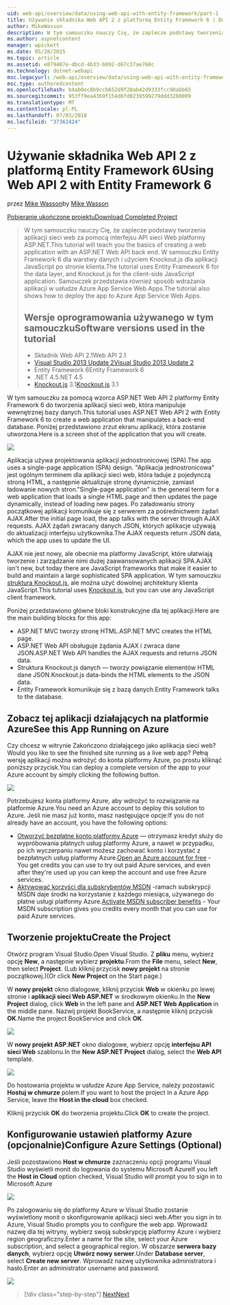 ```yaml
---
uid: web-api/overview/data/using-web-api-with-entity-framework/part-1
title: Używanie składnika Web API 2 z platformą Entity Framework 6 | Dokumentacja firmy Microsoft
author: MikeWasson
description: W tym samouczku nauczy Cię, że zaplecze podstawy tworzenia aplikacji sieci web za pomocą interfejsu API sieci Web platformy ASP.NET. W tym samouczku użyto programu Entity Framework 6 dla układ danych...
ms.author: aspnetcontent
manager: wpickett
ms.date: 05/28/2015
ms.topic: article
ms.assetid: e879487e-dbcd-4b33-b092-d67c37ae768c
ms.technology: dotnet-webapi
msc.legacyurl: /web-api/overview/data/using-web-api-with-entity-framework/part-1
msc.type: authoredcontent
ms.openlocfilehash: b4ab0ec8b9ccb652d9f28ab42d9333fcc90abb65
ms.sourcegitcommit: 953ff9ea4369f154d6fd0239599279ddd3280009
ms.translationtype: MT
ms.contentlocale: pl-PL
ms.lasthandoff: 07/03/2018
ms.locfileid: "37362424"
---
```

<a name="using-web-api-2-with-entity-framework-6"></a><span data-ttu-id="cdf13-104">Używanie składnika Web API 2 z platformą Entity Framework 6</span><span class="sxs-lookup"><span data-stu-id="cdf13-104">Using Web API 2 with Entity Framework 6</span></span>
====================
<span data-ttu-id="cdf13-105">przez [Mike Wasson](https://github.com/MikeWasson)</span><span class="sxs-lookup"><span data-stu-id="cdf13-105">by [Mike Wasson](https://github.com/MikeWasson)</span></span>

[<span data-ttu-id="cdf13-106">Pobieranie ukończone projektu</span><span class="sxs-lookup"><span data-stu-id="cdf13-106">Download Completed Project</span></span>](https://github.com/MikeWasson/BookService)

> <span data-ttu-id="cdf13-107">W tym samouczku nauczy Cię, że zaplecze podstawy tworzenia aplikacji sieci web za pomocą interfejsu API sieci Web platformy ASP.NET.</span><span class="sxs-lookup"><span data-stu-id="cdf13-107">This tutorial will teach you the basics of creating a web application with an ASP.NET Web API back end.</span></span> <span data-ttu-id="cdf13-108">W samouczku Entity Framework 6 dla warstwy danych i użyciem Knockout.js dla aplikacji JavaScript po stronie klienta.</span><span class="sxs-lookup"><span data-stu-id="cdf13-108">The tutorial uses Entity Framework 6 for the data layer, and Knockout.js for the client-side JavaScript application.</span></span> <span data-ttu-id="cdf13-109">Samouczek przedstawia również sposób wdrażania aplikacji w usłudze Azure App Service Web Apps.</span><span class="sxs-lookup"><span data-stu-id="cdf13-109">The tutorial also shows how to deploy the app to Azure App Service Web Apps.</span></span>
> 
> ## <a name="software-versions-used-in-the-tutorial"></a><span data-ttu-id="cdf13-110">Wersje oprogramowania używanego w tym samouczku</span><span class="sxs-lookup"><span data-stu-id="cdf13-110">Software versions used in the tutorial</span></span>
> 
> 
> - <span data-ttu-id="cdf13-111">Składnik Web API 2.1</span><span class="sxs-lookup"><span data-stu-id="cdf13-111">Web API 2.1</span></span>
> - [<span data-ttu-id="cdf13-112">Visual Studio 2013 Update 2</span><span class="sxs-lookup"><span data-stu-id="cdf13-112">Visual Studio 2013 Update 2</span></span>](https://www.visualstudio.com/downloads/download-visual-studio-vs)
> - <span data-ttu-id="cdf13-113">Entity Framework 6</span><span class="sxs-lookup"><span data-stu-id="cdf13-113">Entity Framework 6</span></span>
> - <span data-ttu-id="cdf13-114">.NET 4.5</span><span class="sxs-lookup"><span data-stu-id="cdf13-114">.NET 4.5</span></span>
> - <span data-ttu-id="cdf13-115">[Knockout.js](http://knockoutjs.com/) 3.1</span><span class="sxs-lookup"><span data-stu-id="cdf13-115">[Knockout.js](http://knockoutjs.com/) 3.1</span></span>


<span data-ttu-id="cdf13-116">W tym samouczku za pomocą wzorca ASP.NET Web API 2 platformy Entity Framework 6 do tworzenia aplikacji sieci web, która manipuluje wewnętrznej bazy danych.</span><span class="sxs-lookup"><span data-stu-id="cdf13-116">This tutorial uses ASP.NET Web API 2 with Entity Framework 6 to create a web application that manipulates a back-end database.</span></span> <span data-ttu-id="cdf13-117">Poniżej przedstawiono zrzut ekranu aplikacji, która zostanie utworzona.</span><span class="sxs-lookup"><span data-stu-id="cdf13-117">Here is a screen shot of the application that you will create.</span></span>

[![](part-1/_static/image2.png)](part-1/_static/image1.png)

<span data-ttu-id="cdf13-118">Aplikacja używa projektowania aplikacji jednostronicowej (SPA).</span><span class="sxs-lookup"><span data-stu-id="cdf13-118">The app uses a single-page application (SPA) design.</span></span> <span data-ttu-id="cdf13-119">"Aplikacja jednostronicowa" jest ogólnym terminem dla aplikacji sieci web, która ładuje z pojedynczą stroną HTML, a następnie aktualizuje stronę dynamicznie, zamiast ładowanie nowych stron.</span><span class="sxs-lookup"><span data-stu-id="cdf13-119">"Single-page application" is the general term for a web application that loads a single HTML page and then updates the page dynamically, instead of loading new pages.</span></span> <span data-ttu-id="cdf13-120">Po załadowaniu strony początkowej aplikacji komunikuje się z serwerem za pośrednictwem żądań AJAX.</span><span class="sxs-lookup"><span data-stu-id="cdf13-120">After the initial page load, the app talks with the server through AJAX requests.</span></span> <span data-ttu-id="cdf13-121">AJAX żądań zwracany danych JSON, których aplikacje używają do aktualizacji interfejsu użytkownika.</span><span class="sxs-lookup"><span data-stu-id="cdf13-121">The AJAX requests return JSON data, which the app uses to update the UI.</span></span>

<span data-ttu-id="cdf13-122">AJAX nie jest nowy, ale obecnie ma platformy JavaScript, które ułatwiają tworzenie i zarządzanie nimi dużej zaawansowanych aplikacji SPA.</span><span class="sxs-lookup"><span data-stu-id="cdf13-122">AJAX isn't new, but today there are JavaScript frameworks that make it easier to build and maintain a large sophisticated SPA application.</span></span> <span data-ttu-id="cdf13-123">W tym samouczku [struktura Knockout.js](http://knockoutjs.com/), ale można użyć dowolnej architektury klienta JavaScript.</span><span class="sxs-lookup"><span data-stu-id="cdf13-123">This tutorial uses [Knockout.js](http://knockoutjs.com/), but you can use any JavaScript client framework.</span></span>

<span data-ttu-id="cdf13-124">Poniżej przedstawiono główne bloki konstrukcyjne dla tej aplikacji:</span><span class="sxs-lookup"><span data-stu-id="cdf13-124">Here are the main building blocks for this app:</span></span>

- <span data-ttu-id="cdf13-125">ASP.NET MVC tworzy stronę HTML.</span><span class="sxs-lookup"><span data-stu-id="cdf13-125">ASP.NET MVC creates the HTML page.</span></span>
- <span data-ttu-id="cdf13-126">ASP.NET Web API obsługuje żądania AJAX i zwraca dane JSON.</span><span class="sxs-lookup"><span data-stu-id="cdf13-126">ASP.NET Web API handles the AJAX requests and returns JSON data.</span></span>
- <span data-ttu-id="cdf13-127">Struktura Knockout.js danych — tworzy powiązanie elementów HTML dane JSON.</span><span class="sxs-lookup"><span data-stu-id="cdf13-127">Knockout.js data-binds the HTML elements to the JSON data.</span></span>
- <span data-ttu-id="cdf13-128">Entity Framework komunikuje się z bazą danych.</span><span class="sxs-lookup"><span data-stu-id="cdf13-128">Entity Framework talks to the database.</span></span>

## <a name="see-this-app-running-on-azure"></a><span data-ttu-id="cdf13-129">Zobacz tej aplikacji działających na platformie Azure</span><span class="sxs-lookup"><span data-stu-id="cdf13-129">See this App Running on Azure</span></span>

<span data-ttu-id="cdf13-130">Czy chcesz w witrynie Zakończono działającego jako aplikacja sieci web?</span><span class="sxs-lookup"><span data-stu-id="cdf13-130">Would you like to see the finished site running as a live web app?</span></span> <span data-ttu-id="cdf13-131">Pełną wersję aplikacji można wdrożyć do konta platformy Azure, po prostu kliknąć poniższy przycisk.</span><span class="sxs-lookup"><span data-stu-id="cdf13-131">You can deploy a complete version of the app to your Azure account by simply clicking the following button.</span></span>

[![](http://azuredeploy.net/deploybutton.png)](https://azuredeploy.net/?WT.mc_id=deploy_azure_aspnet&repository=https://github.com/tfitzmac/BookService)

<span data-ttu-id="cdf13-132">Potrzebujesz konta platformy Azure, aby wdrożyć to rozwiązanie na platformie Azure.</span><span class="sxs-lookup"><span data-stu-id="cdf13-132">You need an Azure account to deploy this solution to Azure.</span></span> <span data-ttu-id="cdf13-133">Jeśli nie masz już konto, masz następujące opcje:</span><span class="sxs-lookup"><span data-stu-id="cdf13-133">If you do not already have an account, you have the following options:</span></span>

- <span data-ttu-id="cdf13-134">[Otworzyć bezpłatne konto platformy Azure](https://azure.microsoft.com/pricing/free-trial/?WT.mc_id=A443DD604) — otrzymasz kredyt służy do wypróbowania płatnych usług platformy Azure, a nawet w przypadku, po ich wyczerpaniu nawet możesz zachować konto i korzystać z bezpłatnych usług platformy Azure.</span><span class="sxs-lookup"><span data-stu-id="cdf13-134">[Open an Azure account for free](https://azure.microsoft.com/pricing/free-trial/?WT.mc_id=A443DD604) - You get credits you can use to try out paid Azure services, and even after they're used up you can keep the account and use free Azure services.</span></span>
- <span data-ttu-id="cdf13-135">[Aktywować korzyści dla subskrybentów MSDN](https://azure.microsoft.com/pricing/member-offers/msdn-benefits-details/?WT.mc_id=A443DD604) -ramach subskrypcji MSDN daje środki na korzystanie z każdego miesiąca, używanego do płatne usługi platformy Azure.</span><span class="sxs-lookup"><span data-stu-id="cdf13-135">[Activate MSDN subscriber benefits](https://azure.microsoft.com/pricing/member-offers/msdn-benefits-details/?WT.mc_id=A443DD604) - Your MSDN subscription gives you credits every month that you can use for paid Azure services.</span></span>

## <a name="create-the-project"></a><span data-ttu-id="cdf13-136">Tworzenie projektu</span><span class="sxs-lookup"><span data-stu-id="cdf13-136">Create the Project</span></span>

<span data-ttu-id="cdf13-137">Otwórz program Visual Studio.</span><span class="sxs-lookup"><span data-stu-id="cdf13-137">Open Visual Studio.</span></span> <span data-ttu-id="cdf13-138">Z **pliku** menu, wybierz opcję **New**, a następnie wybierz **projektu**.</span><span class="sxs-lookup"><span data-stu-id="cdf13-138">From the **File** menu, select **New**, then select **Project**.</span></span> <span data-ttu-id="cdf13-139">(Lub kliknij przycisk **nowy projekt** na stronie początkowej.)</span><span class="sxs-lookup"><span data-stu-id="cdf13-139">(Or click **New Project** on the Start page.)</span></span>

<span data-ttu-id="cdf13-140">W **nowy projekt** okno dialogowe, kliknij przycisk **Web** w okienku po lewej stronie i **aplikacji sieci Web ASP.NET** w środkowym okienku.</span><span class="sxs-lookup"><span data-stu-id="cdf13-140">In the **New Project** dialog, click **Web** in the left pane and **ASP.NET Web Application** in the middle pane.</span></span> <span data-ttu-id="cdf13-141">Nazwij projekt BookService, a następnie kliknij przycisk **OK**.</span><span class="sxs-lookup"><span data-stu-id="cdf13-141">Name the project BookService and click **OK**.</span></span>

[![](part-1/_static/image4.png)](part-1/_static/image3.png)

<span data-ttu-id="cdf13-142">W **nowy projekt ASP.NET** okno dialogowe, wybierz opcję **interfejsu API sieci Web** szablonu.</span><span class="sxs-lookup"><span data-stu-id="cdf13-142">In the **New ASP.NET Project** dialog, select the **Web API** template.</span></span>

[![](part-1/_static/image6.png)](part-1/_static/image5.png)

<span data-ttu-id="cdf13-143">Do hostowania projektu w usłudze Azure App Service, należy pozostawić **Hostuj w chmurze** polem.</span><span class="sxs-lookup"><span data-stu-id="cdf13-143">If you want to host the project in a Azure App Service, leave the **Host in the cloud** box checked.</span></span>

<span data-ttu-id="cdf13-144">Kliknij przycisk **OK** do tworzenia projektu.</span><span class="sxs-lookup"><span data-stu-id="cdf13-144">Click **OK** to create the project.</span></span>

## <a name="configure-azure-settings-optional"></a><span data-ttu-id="cdf13-145">Konfigurowanie ustawień platformy Azure (opcjonalnie)</span><span class="sxs-lookup"><span data-stu-id="cdf13-145">Configure Azure Settings (Optional)</span></span>

<span data-ttu-id="cdf13-146">Jeśli pozostawiono **Host w chmurze** zaznaczeniu opcji programu Visual Studio wyświetli monit do logowania do systemu Microsoft Azure</span><span class="sxs-lookup"><span data-stu-id="cdf13-146">If you left the **Host in Cloud** option checked, Visual Studio will prompt you to sign in to Microsoft Azure</span></span>

[![](part-1/_static/image8.png)](part-1/_static/image7.png)

<span data-ttu-id="cdf13-147">Po zalogowaniu się do platformy Azure w Visual Studio zostanie wyświetlony monit o skonfigurowanie aplikacji sieci web.</span><span class="sxs-lookup"><span data-stu-id="cdf13-147">After you sign in to Azure, Visual Studio prompts you to configure the web app.</span></span> <span data-ttu-id="cdf13-148">Wprowadź nazwę dla tej witryny, wybierz swoją subskrypcję platformy Azure i wybierz region geograficzny.</span><span class="sxs-lookup"><span data-stu-id="cdf13-148">Enter a name for the site, select your Azure subscription, and select a geographical region.</span></span> <span data-ttu-id="cdf13-149">W obszarze **serwera bazy danych**, wybierz opcję **Utwórz nowy serwer**.</span><span class="sxs-lookup"><span data-stu-id="cdf13-149">Under **Database server**, select **Create new server**.</span></span> <span data-ttu-id="cdf13-150">Wprowadź nazwę użytkownika administratora i hasło.</span><span class="sxs-lookup"><span data-stu-id="cdf13-150">Enter an administrator username and password.</span></span>

[![](part-1/_static/image10.png)](part-1/_static/image9.png)

> [!div class="step-by-step"]
> [<span data-ttu-id="cdf13-151">Next</span><span class="sxs-lookup"><span data-stu-id="cdf13-151">Next</span></span>](part-2.md)
